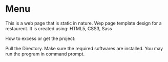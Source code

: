 # Menu
This is a web page that is static in nature.
Wep page template design for a restaurent. 
It is created using: HTML5, CSS3, Sass

How to excess or get the project:

Pull the Directory.
Make sure the required softwares are installed.
You may run the program in command prompt.
